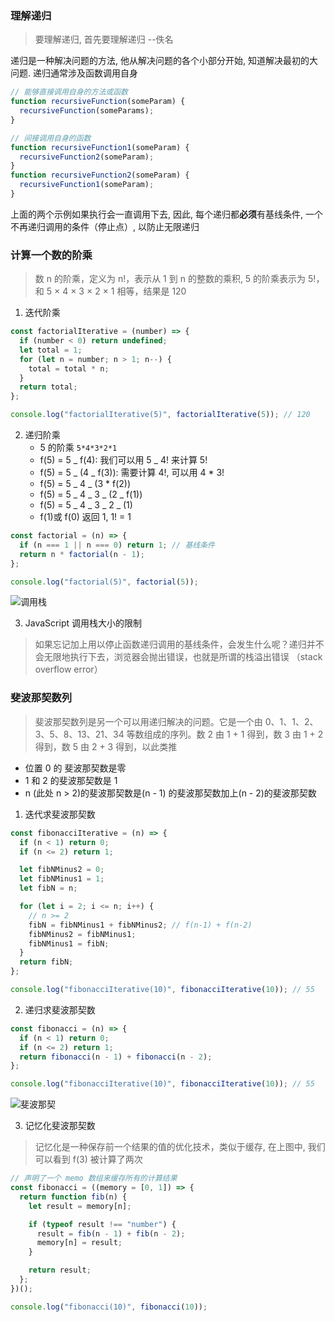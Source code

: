 <!--
 * @Author: yym-yumeng123 18026493873@163.com
 * @Date: 2022-07-01 14:37:35
 * @LastEditors: yym-yumeng123 18026493873@163.com
 * @LastEditTime: 2022-07-01 15:23:09
 * @FilePath: /Knowledge-summary/数据结构/理解递归.md
 * @Description: 递归理解
-->

### 理解递归

> 要理解递归, 首先要理解递归 --佚名

递归是一种解决问题的方法, 他从解决问题的各个小部分开始, 知道解决最初的大问题. 递归通常涉及函数调用自身

```js
// 能够直接调用自身的方法或函数
function recursiveFunction(someParam) {
  recursiveFunction(someParams);
}

// 间接调用自身的函数
function recursiveFunction1(someParam) {
  recursiveFunction2(someParam);
}
function recursiveFunction2(someParam) {
  recursiveFunction1(someParam);
}
```

上面的两个示例如果执行会一直调用下去, 因此, 每个递归都**必须**有基线条件, 一个不再递归调用的条件（停止点）, 以防止无限递归

### 计算一个数的阶乘

> 数 n 的阶乘，定义为 n!，表示从 1 到 n 的整数的乘积, 5 的阶乘表示为 5!，和 5 × 4 × 3 × 2 × 1 相等，结果是 120

1. 迭代阶乘

```js
const factorialIterative = (number) => {
  if (number < 0) return undefined;
  let total = 1;
  for (let n = number; n > 1; n--) {
    total = total * n;
  }
  return total;
};

console.log("factorialIterative(5)", factorialIterative(5)); // 120
```

2. 递归阶乘
   - 5 的阶乘 `5*4*3*2*1`
   - f(5) = 5 _ f(4): 我们可以用 5 _ 4! 来计算 5!
   - f(5) = 5 _ (4 _ f(3)): 需要计算 4!, 可以用 4 \* 3!
   - f(5) = 5 _ 4 _ (3 \* f(2))
   - f(5) = 5 _ 4 _ 3 _ (2 _ f(1))
   - f(5) = 5 _ 4 _ 3 _ 2 _ (1)
   - f(1)或 f(0) 返回 1, 1! = 1

```js
const factorial = (n) => {
  if (n === 1 || n === 0) return 1; // 基线条件
  return n * factorial(n - 1);
};

console.log("factorial(5)", factorial(5));
```

![调用栈](https://upload-images.jianshu.io/upload_images/5983146-21a4e5359fa97049.png?imageMogr2/auto-orient/strip%7CimageView2/2/w/1240)

3. JavaScript 调用栈大小的限制

> 如果忘记加上用以停止函数递归调用的基线条件，会发生什么呢？递归并不会无限地执行下去，浏览器会抛出错误，也就是所谓的栈溢出错误 （stack overflow error）

### 斐波那契数列

> 斐波那契数列是另一个可以用递归解决的问题。它是一个由 0、1、1、2、3、5、8、13、21、34 等数组成的序列。数 2 由 1 + 1 得到，数 3 由 1 + 2 得到，数 5 由 2 + 3 得到，以此类推

- 位置 0 的 斐波那契数是零
- 1 和 2 的斐波那契数是 1
- n (此处 n > 2)的斐波那契数是(n - 1) 的斐波那契数加上(n - 2)的斐波那契数

1. 迭代求斐波那契数

```js
const fibonacciIterative = (n) => {
  if (n < 1) return 0;
  if (n <= 2) return 1;

  let fibNMinus2 = 0;
  let fibNMinus1 = 1;
  let fibN = n;

  for (let i = 2; i <= n; i++) {
    // n >= 2
    fibN = fibNMinus1 + fibNMinus2; // f(n-1) + f(n-2)
    fibNMinus2 = fibNMinus1;
    fibNMinus1 = fibN;
  }
  return fibN;
};

console.log("fibonacciIterative(10)", fibonacciIterative(10)); // 55
```

2. 递归求斐波那契数

```js
const fibonacci = (n) => {
  if (n < 1) return 0;
  if (n <= 2) return 1;
  return fibonacci(n - 1) + fibonacci(n - 2);
};

console.log("fibonacciIterative(10)", fibonacciIterative(10)); // 55
```

![斐波那契](https://upload-images.jianshu.io/upload_images/5983146-788cb986c3429930.png?imageMogr2/auto-orient/strip%7CimageView2/2/w/1240)

3. 记忆化斐波那契数

> 记忆化是一种保存前一个结果的值的优化技术，类似于缓存, 在上图中, 我们可以看到 f(3) 被计算了两次

```js
// 声明了一个 memo 数组来缓存所有的计算结果
const fibonacci = ((memory = [0, 1]) => {
  return function fib(n) {
    let result = memory[n];

    if (typeof result !== "number") {
      result = fib(n - 1) + fib(n - 2);
      memory[n] = result;
    }

    return result;
  };
})();

console.log("fibonacci(10)", fibonacci(10));
```
